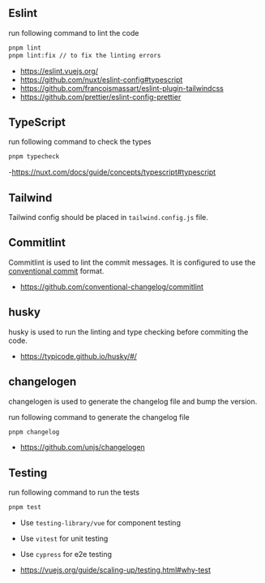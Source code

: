 ## Eslint

run following command to lint the code

```sh
pnpm lint
pnpm lint:fix // to fix the linting errors
```

- https://eslint.vuejs.org/
- https://github.com/nuxt/eslint-config#typescript
- https://github.com/francoismassart/eslint-plugin-tailwindcss
- https://github.com/prettier/eslint-config-prettier

## TypeScript

run following command to check the types

```sh
pnpm typecheck
```

-https://nuxt.com/docs/guide/concepts/typescript#typescript

## Tailwind

Tailwind config should be placed in `tailwind.config.js` file.

## Commitlint

Commitlint is used to lint the commit messages. It is configured to use the [conventional commit](https://www.conventionalcommits.org/en/v1.0.0/) format.

- https://github.com/conventional-changelog/commitlint

## husky

husky is used to run the linting and type checking before commiting the code.

- https://typicode.github.io/husky/#/

## changelogen

changelogen is used to generate the changelog file and bump the version.

run following command to generate the changelog file

```sh
pnpm changelog
```

- https://github.com/unjs/changelogen

## Testing

run following command to run the tests

```sh
pnpm test
```

- Use `testing-library/vue` for component testing
- Use `vitest` for unit testing
- Use `cypress` for e2e testing

- https://vuejs.org/guide/scaling-up/testing.html#why-test
